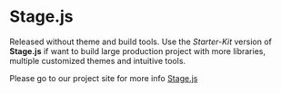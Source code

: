 Stage.js
========
Released without theme and build tools. Use the *Starter-Kit* version of **Stage.js** if want to build large production project with more libraries, multiple customized themes and intuitive tools.

Please go to our project site for more info [Stage.js](http://bluekvirus.github.io/Stage.js/)
